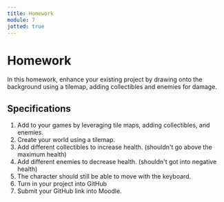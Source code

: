 ```yaml
---
title: Homework
module: 7
jotted: true
---
```


# Homework

In this homework, enhance your existing project by drawing onto the background using a tilemap, adding collectibles and enemies for damage.

## Specifications

1. Add to your games by leveraging tile maps, adding collectibles, and enemies.
2. Create your world using a tilemap.
4. Add different collectibles to increase health. (shouldn't go above the maximum health)
5. Add different enemies to decrease health. (shouldn't got into negative health)
6. The character should still be able to move with the keyboard.
7. Turn in your project into GitHub
8. Submit your GitHub link into Moodle.

